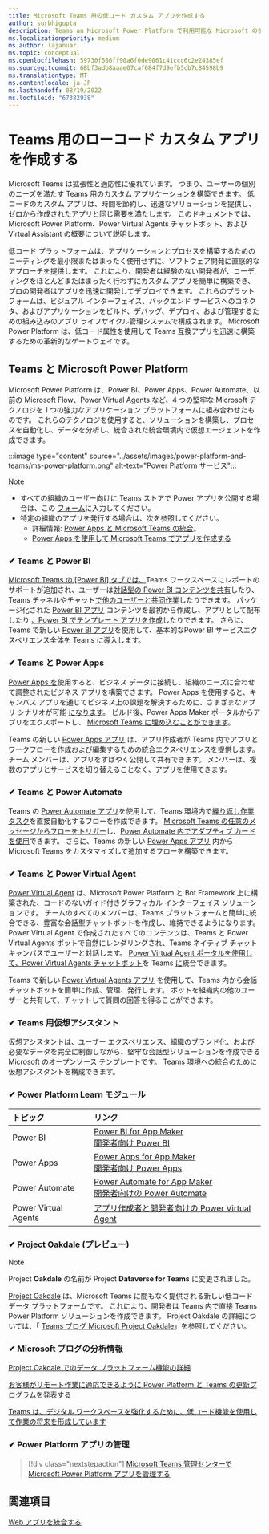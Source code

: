 ```yaml
---
title: Microsoft Teams 用の低コード カスタム アプリを作成する
author: surbhigupta
description: Teams an Microsoft Power Platform で利用可能な Microsoft の低コード ソリューションとコード ソリューションについて説明します。
ms.localizationpriority: medium
ms.author: lajanuar
ms.topic: conceptual
ms.openlocfilehash: 59730f586ff90a6f0de9061c41ccc6c2e24385ef
ms.sourcegitcommit: 68bf3adb8aaae07caf684f7d9efb5cb7c84598b9
ms.translationtype: MT
ms.contentlocale: ja-JP
ms.lasthandoff: 08/19/2022
ms.locfileid: "67382938"
---
```

# <a name="create-low-code-custom-apps-for-teams"></a>Teams 用のローコード カスタム アプリを作成する

Microsoft Teams は拡張性と適応性に優れています。 つまり、ユーザーの個別のニーズを満たす Teams 用のカスタム アプリケーションを構築できます。 低コードのカスタム アプリは、時間を節約し、迅速なソリューションを提供し、ゼロから作成されたアプリと同じ需要を満たします。 このドキュメントでは、Microsoft Power Platform、Power Virtual Agents チャットボット、および Virtual Assistant の概要について説明します。

低コード プラットフォームは、アプリケーションとプロセスを構築するためのコーディングを最小限またはまったく使用せずに、ソフトウェア開発に直感的なアプローチを提供します。 これにより、開発者は経験のない開発者が、コーディングをほとんどまたはまったく行わずにカスタム アプリを簡単に構築でき、プロの開発者はアプリを迅速に開発してデプロイできます。 これらのプラットフォームは、ビジュアル インターフェイス、バックエンド サービスへのコネクタ、およびアプリケーションをビルド、デバッグ、デプロイ、および管理するための組み込みのアプリ ライフサイクル管理システムで構成されます。 Microsoft Power Platform は、低コード属性を使用して Teams 互換アプリを迅速に構築するための革新的なゲートウェイです。

## <a name="teams-and-microsoft-power-platform"></a>Teams と Microsoft Power Platform

Microsoft Power Platform は、Power BI、Power Apps、Power Automate、以前の Microsoft Flow、Power Virtual Agents など、4 つの堅牢な Microsoft テクノロジを 1 つの強力なアプリケーション プラットフォームに組み合わせたものです。 これらのテクノロジを使用すると、ソリューションを構築し、プロセスを自動化し、データを分析し、統合された統合環境内で仮想エージェントを作成できます。

:::image type="content" source="../assets/images/power-platform-and-teams/ms-power-platform.png" alt-text="Power Platform サービス":::

> [!NOTE]
>
> - すべての組織のユーザー向けに Teams ストアで Power アプリを公開する場合は、この [フォーム](https://go.microsoft.com/fwlink/?linkid=2204468)に入力してください。
> - 特定の組織のアプリを発行する場合は、次を参照してください。
>   - 詳細情報: [Power Apps と Microsoft Teams の統合](/power-apps/teams/overview)。
>   - [Power Apps を使用して Microsoft Teams でアプリを作成する](/power-apps/teams/create-apps-overview)

### <a name="-teams-and-power-bi"></a>✔ Teams と Power BI

[Microsoft Teams の [Power BI] タブでは、](https://powerbi.microsoft.com/blog/announcing-new-power-bi-tab-for-microsoft-teams/)Teams ワークスペースにレポートのサポートが追加され、ユーザーは[対話型の Power BI コンテンツを共有](/power-bi/collaborate-share/service-embed-report-microsoft-teams)したり、Teams チャネルやチャット[で他のユーザーと共同作業](/power-bi/collaborate-share/service-collaborate-microsoft-teams)したりできます。 パッケージ化された [Power BI アプリ](/power-bi/collaborate-share/service-create-distribute-apps) コンテンツを最初から作成し、アプリとして配布したり [、Power BI でテンプレート アプリを作成](/power-bi/connect-data/service-template-apps-create)したりできます。 さらに、Teams で新しい [Power BI アプリ](https://go.microsoft.com/fwlink/?linkid=2143643)を使用して、基本的なPower BI サービスエクスペリエンス全体を Teams に導入します。

### <a name="-teams-and-power-apps"></a>✔ Teams と Power Apps

[Power Apps を](/powerapps/powerapps-overview)使用すると、ビジネス データに接続し、組織のニーズに合わせて調整されたビジネス アプリを構築できます。  Power Apps を使用すると、キャンバス アプリを通じてビジネス上の課題を解決するために、さまざまなアプリ シナリオが可能 [になります](/powerapps/maker/#canvas-apps)。 ビルド後、Power Apps Maker ポータルからアプリをエクスポートし、 [Microsoft Teams に埋め込むことができます](/power-platform/admin/embed-app-teams)。

Teams の新しい [Power Apps アプリ](https://go.microsoft.com/fwlink/?linkid=2143374) は、アプリ作成者が Teams 内でアプリとワークフローを作成および編集するための統合エクスペリエンスを提供します。 チーム メンバーは、アプリをすばやく公開して共有できます。 メンバーは、複数のアプリとサービスを切り替えることなく、アプリを使用できます。

### <a name="-teams-and-power-automate"></a>✔ Teams と Power Automate

Teams の [Power Automate アプリ](/power-automate/flows-teams)を使用して、Teams 環境内で[繰り返し作業タスク](https://flow.microsoft.com/connectors/shared_teams/microsoft-teams/)を直接自動化するフローを作成できます。 [Microsoft Teams の任意のメッセージからフローをトリガー](/power-automate/trigger-flow-teams-message)し、[Power Automate 内でアダプティブ カードを使用](/power-automate/create-adaptive-cards)できます。 さらに、Teams の新しい [Power Apps アプリ](https://go.microsoft.com/fwlink/?linkid=2143539) 内から Microsoft Teams をカスタマイズして追加するフローを構築できます。

### <a name="-teams-and-power-virtual-agents"></a>✔ Teams と Power Virtual Agent

[Power Virtual Agent](/power-virtual-agents/fundamentals-what-is-power-virtual-agents) は、Microsoft Power Platform と Bot Framework 上に構築された、コードのないガイド付きグラフィカル インターフェイス ソリューションです。 チームのすべてのメンバーは、Teams プラットフォームと簡単に統合できる、豊富な会話型チャットボットを作成し、維持できるようになります。 Power Virtual Agent で作成されたすべてのコンテンツは、Teams と Power Virtual Agents ボットで自然にレンダリングされ、Teams ネイティブ チャット キャンバスでユーザーと対話します。 [Power Virtual Agent ポータルを使用して、Power Virtual Agents チャットボット](/power-virtual-agents/publication-add-bot-to-microsoft-teams)を Teams [に](https://powervirtualagents.microsoft.com)統合できます。

Teams で新しい [Power Virtual Agents アプリ](https://aka.ms/pva-teams-docs) を使用して、Teams 内から会話チャットボットを簡単に作成、管理、発行します。 ボットを組織内の他のユーザーと共有して、チャットして質問の回答を得ることができます。

### <a name="-virtual-assistant-for-teams"></a>✔ Teams 用仮想アシスタント

仮想アシスタントは、ユーザー エクスペリエンス、組織のブランド化、および必要なデータを完全に制御しながら、堅牢な会話型ソリューションを作成できる Microsoft のオープンソース テンプレートです。 [Teams 環境への統合](https://microsoft.github.io/botframework-solutions/clients-and-channels/tutorials/enable-teams/1-intro)のために仮想アシスタントを構成できます。

### <a name="-power-platform-learn-modules"></a>✔ Power Platform Learn モジュール

|  トピック  |  リンク  |
|:---------|:----------------------|
|Power BI|[Power BI for App Maker](/learn/browse/?expanded=power-platform&products=power-bi&roles=maker)</br>[開発者向け Power BI](/learn/browse/?expanded=power-platform&products=power-bi&roles=developer)|
|Power Apps|[Power Apps for App Maker](/learn/browse/?products=power-apps&roles=maker)</br>[開発者向け Power Apps](/learn/browse/?products=power-apps)|
|Power Automate|[Power Automate for App Maker](/learn/browse/?expanded=power-platform&products=power-automate&roles=maker)</br>[開発者向けの Power Automate](/learn/browse/?expanded=power-platform&products=power-automate&roles=developer)|
|Power Virtual Agents|[アプリ作成者と開発者向けの Power Virtual Agent](/learn/browse/?products=power-virtual-agents&expanded=power-platform&roles=maker)|

### <a name="-project-oakdale-preview"></a>✔ Project Oakdale (プレビュー)

> [!NOTE]
> Project **Oakdale** の名前が Project **Dataverse for Teams** に変更されました。

[Project Oakdale](https://techcommunity.microsoft.com/t5/microsoft-teams-blog/teams-is-shaping-the-future-of-work-with-low-code-features-to/ba-p/1507180
) は、Microsoft Teams に間もなく提供される新しい低コード データ プラットフォームです。 これにより、開発者は Teams 内で直接 Teams Power Platform ソリューションを作成できます。 Project Oakdale の詳細については、「 [Teams ブログ Microsoft Project Oakdale](https://powerapps.microsoft.com/blog/introducing-project-oakdale-a-new-low-code-data-platform-for-microsoft-teams)」を参照してください。

### <a name="-microsoft-blog-insights"></a>✔ Microsoft ブログの分析情報

[Project Oakdale でのデータ プラットフォーム機能の詳細](https://powerapps.microsoft.com/blog/a-closer-look-at-data-platform-capabilities-in-project-oakdale/)

[お客様がリモート作業に適応できるように Power Platform と Teams の更新プログラムを発表する](https://cloudblogs.microsoft.com/powerplatform/2020/05/19/announcing-power-platform-and-teams-updates-to-help-customers-adapt-to-remote-work/)

[Teams は、デジタル ワークスペースを強化するために、低コード機能を使用して作業の将来を形成しています](https://techcommunity.microsoft.com/t5/microsoft-teams-blog/teams-is-shaping-the-future-of-work-with-low-code-features-to/ba-p/1507180)

### <a name="-managing-power-platform-apps"></a>✔ Power Platform アプリの管理

> [!div class="nextstepaction"]
> [Microsoft Teams 管理センターで Microsoft Power Platform アプリを管理する](/microsoftteams/manage-power-platform-apps)

## <a name="see-also"></a>関連項目

[Web アプリを統合する](~/samples/integrate-web-apps-overview.md)
